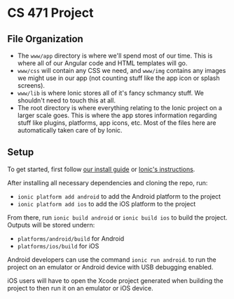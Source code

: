 # CS 471 Project

## File Organization
- The `www/app` directory is where we'll spend most of our time. This is where all of our Angular code and HTML templates will go.
- `www/css` will contain any CSS we need, and `www/img` contains any images we might use in our app (not counting stuff like the app icon or splash screens).
- `www/lib` is where Ionic stores all of it's fancy schmancy stuff. We shouldn't need to touch this at all.
- The root directory is where everything relating to the Ionic project on a larger scale goes. This is where the app stores information regarding stuff like plugins, platforms, app icons, etc. Most of the files here are automatically taken care of by Ionic.

## Setup
To get started, first follow [our install guide](https://docs.google.com/document/d/1PjuJ3a932o-g4IEGrjsTkI5s30GmzY1_wQErD1J8HYM/edit?usp=sharing) or [Ionic's instructions](http://ionicframework.com/docs/guide/installation.html).

After installing all necessary dependencies and cloning the repo, run:

- `ionic platform add android` to add the Android platform to the project
- `ionic platform add ios` to add the iOS platform to the project

From there, run `ionic build android` or `ionic build ios` to build the project. Outputs will be stored undern:
- `platforms/android/build` for Android
- `platforms/ios/build` for iOS

Android developers can use the command `ionic run android`. to run the project on an emulator or Android device with USB debugging enabled.

iOS users will have to open the Xcode project generated when building the project to then run it on an emulator or iOS device.
